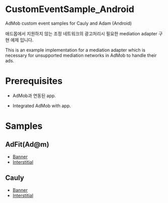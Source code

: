 CustomEventSample_Android
=========================

AdMob custom event samples for Cauly and Adam (Android)

애드몹에서 지원하지 않는 조정 네트워크의 광고처리시 필요한  mediation adapter 구현 예제 입니다. 

This is an example implementation for a mediation adapter which is necessary for unsupported mediation networks in AdMob to handle their ads. 

Prerequisites
=============
* AdMob과 연동된 app.

* Integrated AdMob with app.

Samples
=======

AdFit(Ad@m)
----------
* [Banner]()
* [Interstitial]()

Cauly
-----
* [Banner]()
* [Interstitial]()

